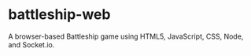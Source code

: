 # battleship-web
A browser-based Battleship game using HTML5, JavaScript, CSS, Node, and Socket.io.
